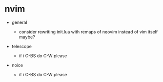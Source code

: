 # nvim

- general
  - consider rewriting init.lua with remaps of neovim instead of vim itself maybe?

- telescope
  - if i C-BS do C-W please

- noice
  - if i C-BS do C-W please
